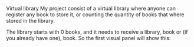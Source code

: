 Virtual library 
My project consist of a virtual library where anyone can register any book to store it, or counting the quantity of books that where stored in the library.

The library starts with 0 books, and it needs to receive a library, book or (if you already have one), book. So the first visual panel will show this:
